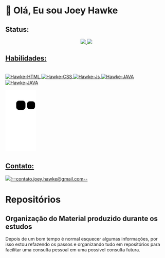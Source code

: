 # :metal: Olá, Eu sou Joey Hawke 

 

## Status:

  <div align="center">
    <a href="https://github.com/JoeyHawke">
    <img height="180em" src="https://github-readme-stats.vercel.app/api?username=JoeyHawke&show_icons=true&theme=radical&include_all_commits=true&count_private=true"/>
    <!--<img height="180em" src="https://github-readme-stats.vercel.app/api?username=JoeyHawke&show_icons=true&theme=radical&include_all_commits=true&count_private=true"/>-->
    <!--<img height="180em" src="https://github-readme-stats.vercel.app/api/top-langs/?username=JoeyHawke&layout=compact&langs_count=7&theme=radical"/>-->
    <img src="https://github-profile-trophy.vercel.app/?username=JoeyHawke&row=1&theme=algolia")/>
  </div>
   
## Habilidades:
  
  <div style="display: inline_block"><br>
    <img align="center" alt="Hawke-HTML" height="50" width="50" src="https://cdn.jsdelivr.net/gh/devicons/devicon/icons/html5/html5-original.svg"/>
    <img align="center" alt="Hawke-CSS" height="50" width="50" src="https://cdn.jsdelivr.net/gh/devicons/devicon/icons/css3/css3-original.svg"/> 
    <img align="center" alt="Hawke-Js" height="50" width="50" src="https://cdn.jsdelivr.net/gh/devicons/devicon/icons/javascript/javascript-original.svg"/> 
    <img align="center" alt="Hawke-JAVA" height="50" width="50" src="https://cdn.jsdelivr.net/gh/devicons/devicon/icons/java/java-original-wordmark.svg"/>
    <img align="center" alt="Hawke-JAVA" height="50" width="50" src="https://cdn.jsdelivr.net/gh/devicons/devicon/icons/c/c-original.svg" />
  </div>

  ![Snake animation](https://github.com/JoeyHawke/JoeyHawke/blob/output/github-contribution-grid-snake.svg)
## Contato:
  
  <a href="mailto:contato.joey.hawke@gmail.com"><img src="https://img.shields.io/badge/Gmail-D14836?style=for-the-badge&logo=gmail&logoColor=white" target="_blank"></a><!--contato.joey.hawke@gmail.com-->
 

# Repositórios
  
## Organização do Material produzido durante os estudos
  
  Depois de um bom tempo é normal esquecer algumas informações, por isso estou refazendo os passos e organizando tudo em repositórios para facilitar uma consulta pessoal em uma possível consulta futura.
<!---
JoeyHawke/JoeyHawke is a ✨ special ✨ repository because its `README.md` (this file) appears on your GitHub profile.
You can click the Preview link to take a look at your changes.
--->
